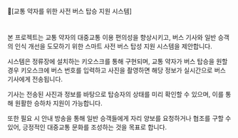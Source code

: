 🚌[교통 약자를 위한 사전 버스 탑승 지원 시스템]
#

본 프로젝트는 교통 약자의 대중교통 이용 편의성을 향상시키고, 버스 기사와 일반 승객의 인식 개선을 도모하기 위한 스마트 사전 버스 탑성 지원 시스템을 제안합니다.

시스템은 정류장에 설치하는 키오스크를 통해 구현되며, 교통 약자가 버스 탑승을 원할 경우 키오스크에 버스 번호를 입력하고 사진을 촬영하면 해당 정보가 실시간으로 버스 기사에게 전송됩니다.

기사는 전송된 사진과 정보를 바탕으로 탑승자의 상태를 미리 확인할 수 있으며, 이를 통해 원활한 승하차 지원이 가능합니다.

또한 필요 시 안내 방송을 통해 일반 승객들에게 자리 양보를 요청하거나 협조를 구할 수 있어, 긍정적인 대중교통 문화를 조성하는 것을 목표로 합니다.
